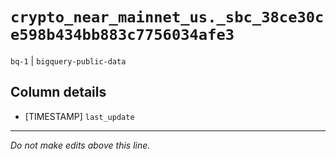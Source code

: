 # `crypto_near_mainnet_us._sbc_38ce30ce598b434bb883c7756034afe3`
`bq-1` | `bigquery-public-data`

## Column details
* [TIMESTAMP] `last_update`

-------------------------------------------------------------------------------
*Do not make edits above this line.*
